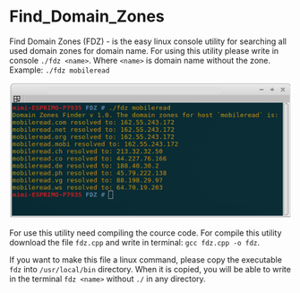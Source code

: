 # Find_Domain_Zones
Find Domain Zones (FDZ) - is the easy linux console utility for searching all used domain zones for domain name. 
For using this utility please write in console `./fdz <name>`. 
Where `<name>` is domain name without the zone.  
Example: `./fdz mobileread`
 
 
 ![CH341A programmer device](https://github.com/bigbigmdm/Find_Domain_Zones/raw/main/fdz_example.png) 


For use this utility need compiling the cource code. 
For compile this utility download the file `fdz.cpp` and write in terminal: `gcc fdz.cpp -o fdz`. 

If you want to make this file a linux command, please copy the executable `fdz` into `/usr/local/bin` directory. 
When it is copied, you will be able to write in the terminal `fdz <name>` without `./` in any directory.
